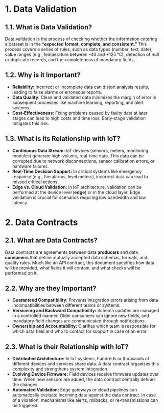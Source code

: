 # 1. Data Validation

## 1.1. What is Data Validation?

Data validation is the process of checking whether the information entering a dataset is in the **“expected format, complete, and consistent.”** This process covers a series of rules, such as data types (number, text, date), value ranges (e.g., temperature between –40 and +125 °C), detection of null or duplicate records, and the completeness of mandatory fields.

## 1.2. Why is it Important?

* **Reliability:** Incorrect or incomplete data can distort analysis results, leading to false alarms or erroneous reports.
* **Data Quality:** Clean and validated data minimizes the margin of error in subsequent processes like machine learning, reporting, and alert systems.
* **Cost-Effectiveness:** Fixing problems caused by faulty data at later stages can lead to high costs and time loss. Early-stage validation mitigates this risk.

## 1.3. What is its Relationship with IoT?

* **Continuous Data Stream:** IoT devices (sensors, meters, monitoring modules) generate high-volume, real-time data. This data can be corrupted due to network disconnections, sensor calibration errors, or hardware failures.
* **Real-Time Decision Support:** In critical systems like emergency response (e.g., fire alarms, level meters), incorrect data can lead to missed critical actions.
* **Edge vs. Cloud Validation:** In IoT architecture, validation can be performed at the device level (**edge**) or in the cloud layer. Edge validation is crucial for scenarios requiring low bandwidth and low latency.

# 2. Data Contracts

## 2.1. What are Data Contracts?

Data contracts are agreements between data **producers** and data **consumers** that define mutually accepted data schemas, formats, and quality rules. Much like an API contract, this document specifies how data will be provided, what fields it will contain, and what checks will be performed on it.

## 2.2. Why are they Important?

* **Guaranteed Compatibility:** Prevents integration errors arising from data incompatibilities between different teams or systems.
* **Versioning and Backward Compatibility:** Schema updates are managed in a controlled manner. Older consumers can ignore new fields, and mandatory field changes are communicated through notifications.
* **Ownership and Accountability:** Clarifies which team is responsible for which data field and who to contact for support in case of an error.

## 2.3. What is their Relationship with IoT?

* **Distributed Architecture:** In IoT systems, hundreds or thousands of different devices and services share data. A data contract organizes this complexity and strengthens system integration.
* **Evolving Device Firmware:** Field devices receive firmware updates over time. When new sensors are added, the data contract centrally defines the changes.
* **Automated Validation:** Edge gateways or cloud pipelines can automatically evaluate incoming data against the data contract. In case of a violation, mechanisms like alerts, rollbacks, or re-transmissions can be triggered.
